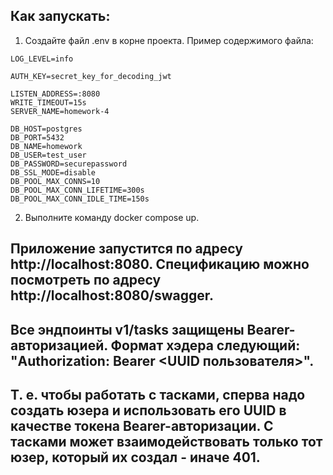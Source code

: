 ## Как запускать:
1. Создайте файл .env в корне проекта. Пример содержимого файла:
```console
LOG_LEVEL=info

AUTH_KEY=secret_key_for_decoding_jwt

LISTEN_ADDRESS=:8080
WRITE_TIMEOUT=15s
SERVER_NAME=homework-4

DB_HOST=postgres
DB_PORT=5432
DB_NAME=homework
DB_USER=test_user
DB_PASSWORD=securepassword
DB_SSL_MODE=disable
DB_POOL_MAX_CONNS=10
DB_POOL_MAX_CONN_LIFETIME=300s
DB_POOL_MAX_CONN_IDLE_TIME=150s
```
2. Выполните команду docker compose up.

## Приложение запустится по адресу http://localhost:8080. Спецификацию можно посмотреть по адресу http://localhost:8080/swagger.

## Все эндпоинты v1/tasks защищены Bearer-авторизацией. Формат хэдера следующий: "Authorization: Bearer <UUID пользователя>".
## Т. е. чтобы работать с тасками, сперва надо создать юзера и использовать его UUID в качестве токена Bearer-авторизации. С тасками может взаимодействовать только тот юзер, который их создал - иначе 401.